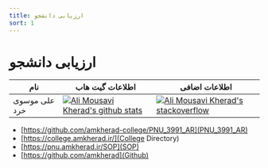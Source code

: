 ```yaml
---
title: ارزیابی دانشجو
sort: 1
---
```

# ارزیابی دانشجو

| نام | اطلاعات گیت هاب | اطلاعات اضافی |
|------|-----|-----|
|علی موسوی خرد| [![Ali Mousavi Kherad's github stats](https://github-readme-stats.vercel.app/api?username=amkherad)](https://github.com/amkherad) | [![Ali Mousavi Kherad's stackoverflow](https://stackoverflow.com/users/flair/2467152.png?theme=dark)](https://stackoverflow.com/users/2467152/ali-mousavi-kherad) |

* [https://github.com/amkherad-college/PNU_3991_AR](PNU_3991_AR)
* [https://college.amkherad.ir/](College Directory)
* [https://pnu.amkherad.ir/SOP](SOP)
* [https://github.com/amkherad](Github)

